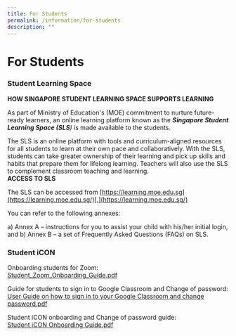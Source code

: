 ```yaml
---
title: For Students
permalink: /information/for-students
description: ""
---
```

# **For Students**

### Student Learning Space

**HOW SINGAPORE STUDENT LEARNING SPACE SUPPORTS LEARNING**  

  

As part of Ministry of Education's (MOE) commitment to nurture future-ready learners, an online learning platform known as the _**Singapore Student Learning Space (SLS**)_ is made available to the students.  
  
The SLS is an online platform with tools and curriculum-aligned resources for all students to learn at their own pace and collaboratively. With the SLS, students can take greater ownership of their learning and pick up skills and habits that prepare them for lifelong learning. Teachers will also use the SLS to complement classroom teaching and learning.  
**ACCESS TO SLS**

The SLS can be accessed from [https://learning.moe.edu.sg](https://learning.moe.edu.sg/)[.](https://learning.moe.edu.sg/)

You can refer to the following annexes: 

a) Annex A – instructions for you to assist your child with his/her initial login, and
b) Annex B – a set of Frequently Asked Questions (FAQs) on SLS.

### Student iCON

Onboarding students for Zoom:   
[Student_Zoom_Onboarding_Guide.pdf](/files/Student_Zoom_Onboarding_Guide.pdf)  
  
Guide for students to sign in to Google Classroom and Change of password:  
[User Guide on how to sign in to your Google Classroom and change password.pdf](/files/User%20Guide%20on%20how%20to%20sign%20in%20to%20your%20Google%20Classroom%20and%20change%20password.pdf)  
  
Student iCON onboarding and Change of password guide:  
[Student iCON Onboarding Guide.pdf](/files/Student%20iCON%20Onboarding%20Guide.pdf)